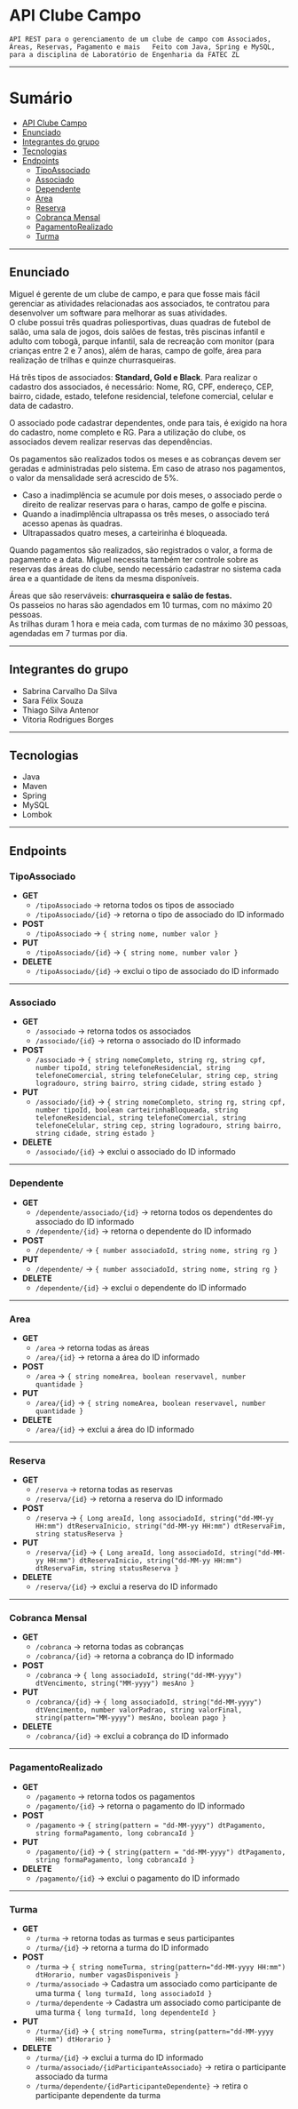 # API Clube Campo
`API REST para o gerenciamento de um clube de campo com Associados, Áreas, Reservas, Pagamento e mais  
Feito com Java, Spring e MySQL, para a disciplina de Laboratório de Engenharia da FATEC ZL`

---

# Sumário

- [API Clube Campo](#api-clube-campo)
- [Enunciado](#enunciado)
- [Integrantes do grupo](#integrantes-do-grupo)
- [Tecnologias](#tecnologias)
- [Endpoints](#endpoints)
  - [TipoAssociado](#tipoassociado)
  - [Associado](#associado)
  - [Dependente](#dependente)
  - [Area](#area)
  - [Reserva](#reserva)
  - [Cobranca Mensal](#cobranca-mensal)
  - [PagamentoRealizado](#pagamentorealizado)
  - [Turma](#turma)

---

## Enunciado

Miguel é gerente de um clube de campo, e para que fosse mais fácil gerenciar as atividades relacionadas aos associados, te contratou para desenvolver um software para melhorar as suas atividades.  
O clube possui três quadras poliesportivas, duas quadras de futebol de salão, uma sala de jogos, dois salões de festas, três piscinas infantil e adulto com tobogã, parque infantil, sala de recreação com monitor (para crianças entre 2 e 7 anos), além de haras, campo de golfe, área para realização de trilhas e quinze churrasqueiras.

Há três tipos de associados: **Standard, Gold e Black**. Para realizar o cadastro dos associados, é necessário: Nome, RG, CPF, endereço, CEP, bairro, cidade, estado, telefone residencial, telefone comercial, celular e data de cadastro.

O associado pode cadastrar dependentes, onde para tais, é exigido na hora do cadastro, nome completo e RG. Para a utilização do clube, os associados devem realizar reservas das dependências.

Os pagamentos são realizados todos os meses e as cobranças devem ser geradas e administradas pelo sistema. Em caso de atraso nos pagamentos, o valor da mensalidade será acrescido de 5%.  
- Caso a inadimplência se acumule por dois meses, o associado perde o direito de realizar reservas para o haras, campo de golfe e piscina.  
- Quando a inadimplência ultrapassa os três meses, o associado terá acesso apenas às quadras.  
- Ultrapassados quatro meses, a carteirinha é bloqueada.  

Quando pagamentos são realizados, são registrados o valor, a forma de pagamento e a data. Miguel necessita também ter controle sobre as reservas das áreas do clube, sendo necessário cadastrar no sistema cada área e a quantidade de itens da mesma disponíveis.

Áreas que são reserváveis: **churrasqueira e salão de festas.**  
Os passeios no haras são agendados em 10 turmas, com no máximo 20 pessoas.  
As trilhas duram 1 hora e meia cada, com turmas de no máximo 30 pessoas, agendadas em 7 turmas por dia.

---

## Integrantes do grupo

- Sabrina Carvalho Da Silva
- Sara Félix Souza
- Thiago Silva Antenor
- Vitoria Rodrigues Borges

---

## Tecnologias

- Java
- Maven
- Spring
- MySQL
- Lombok

---

## Endpoints

### TipoAssociado

- **GET**
  - `/tipoAssociado` → retorna todos os tipos de associado
  - `/tipoAssociado/{id}` → retorna o tipo de associado do ID informado
- **POST**
  - `/tipoAssociado` → `{ string nome, number valor }`
- **PUT**
  - `/tipoAssociado/{id}` → `{ string nome, number valor }`
- **DELETE**
  - `/tipoAssociado/{id}` → exclui o tipo de associado do ID informado

---

### Associado

- **GET**
  - `/associado` → retorna todos os associados
  - `/associado/{id}` → retorna o associado do ID informado
- **POST**
  - `/associado` → `{ string nomeCompleto, string rg, string cpf, number tipoId,
    string telefoneResidencial, string telefoneComercial, string telefoneCelular,
    string cep, string logradouro, string bairro, string cidade, string estado }`
- **PUT**
  - `/associado/{id}` → `{ string nomeCompleto, string rg, string cpf, number tipoId, boolean carteirinhaBloqueada,
    string telefoneResidencial, string telefoneComercial, string telefoneCelular,
    string cep, string logradouro, string bairro, string cidade, string estado }`
- **DELETE**
  - `/associado/{id}` → exclui o associado do ID informado

---

### Dependente

- **GET**
  - `/dependente/associado/{id}` → retorna todos os dependentes do associado do ID informado
  - `/dependente/{id}` → retorna o dependente do ID informado
- **POST**
  - `/dependente/` → `{ number associadoId, string nome, string rg }`
- **PUT**
  - `/dependente/` → `{ number associadoId, string nome, string rg }`
- **DELETE**
  - `/dependente/{id}` → exclui o dependente do ID informado

---

### Area

- **GET**
  - `/area` → retorna todas as áreas
  - `/area/{id}` → retorna a área do ID informado
- **POST**
  - `/area` → `{ string nomeArea, boolean reservavel, number quantidade }`
- **PUT**
  - `/area/{id}` → `{ string nomeArea, boolean reservavel, number quantidade }`
- **DELETE**
  - `/area/{id}` → exclui a área do ID informado

---

### Reserva

- **GET**
  - `/reserva` → retorna todas as reservas
  - `/reserva/{id}` → retorna a reserva do ID informado
- **POST**
  - `/reserva` → `{ Long areaId, long associadoId, string("dd-MM-yy HH:mm") dtReservaInicio,
    string("dd-MM-yy HH:mm") dtReservaFim, string statusReserva }`
- **PUT**
  - `/reserva/{id}` → `{ Long areaId, long associadoId, string("dd-MM-yy HH:mm") dtReservaInicio,
    string("dd-MM-yy HH:mm") dtReservaFim, string statusReserva }`
- **DELETE**
  - `/reserva/{id}` → exclui a reserva do ID informado

---

### Cobranca Mensal

- **GET**
  - `/cobranca` → retorna todas as cobranças
  - `/cobranca/{id}` → retorna a cobrança do ID informado
- **POST**
  - `/cobranca` → `{ long associadoId, string("dd-MM-yyyy") dtVencimento, string("MM-yyyy") mesAno }`
- **PUT**
  - `/cobranca/{id}` → `{ long associadoId, string("dd-MM-yyyy") dtVencimento, number valorPadrao,
    string valorFinal, string(pattern="MM-yyyy") mesAno, boolean pago }`
- **DELETE**
  - `/cobranca/{id}` → exclui a cobrança do ID informado

---

### PagamentoRealizado

- **GET**
  - `/pagamento` → retorna todos os pagamentos
  - `/pagamento/{id}` → retorna o pagamento do ID informado
- **POST**
  - `/pagamento` → `{ string(pattern = "dd-MM-yyyy") dtPagamento, string formaPagamento, long cobrancaId }`
- **PUT**
  - `/pagamento/{id}` → `{ string(pattern = "dd-MM-yyyy") dtPagamento, string formaPagamento, long cobrancaId }`
- **DELETE**
  - `/pagamento/{id}` → exclui o pagamento do ID informado

---

### Turma

- **GET**
  - `/turma` → retorna todas as turmas e seus participantes
  - `/turma/{id}` → retorna a turma do ID informado
- **POST**
  - `/turma` → `{ string nomeTurma, string(pattern="dd-MM-yyyy HH:mm") dtHorario, number vagasDisponiveis }`
  - `/turma/associado` → Cadastra um associado como participante de uma turma `{ long turmaId, long associadoId }`
  - `/turma/dependente` → Cadastra um associado como participante de uma turma `{ long turmaId, long dependenteId }`
- **PUT**
  - `/turma/{id}` → `{ string nomeTurma, string(pattern="dd-MM-yyyy HH:mm") dtHorario }`
- **DELETE**
  - `/turma/{id}` → exclui a turma do ID informado
  - `/turma/associado/{idParticipanteAssociado}` → retira o participante associado da turma
  - `/turma/dependente/{idParticipanteDependente}` → retira o participante dependente da turma
